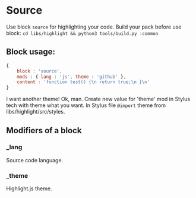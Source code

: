 # Source

Use block `source` for highlighting your code.
Build your pack before use block: `cd libs/highlight && python3 tools/build.py :common`

## Block usage:

``` js
{
    block : 'source',
    mods : { lang : 'js', theme : 'github' },
    content : 'function test() {\n return true;\n }\n'
}
```

I want another theme! Ok, man. Create new value for 'theme' mod in Stylus tech with theme what you want.
In Stylus file `@import` theme from libs/highlight/src/styles.

## Modifiers of a block

### _lang

Source code language.

### _theme

Highlight.js theme.
